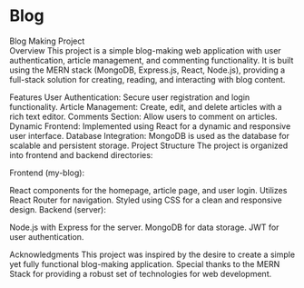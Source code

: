 # Blog

Blog Making Project
<br>
Overview
This project is a simple blog-making web application with user authentication, article management, and commenting functionality. It is built using the MERN stack (MongoDB, Express.js, React, Node.js), providing a full-stack solution for creating, reading, and interacting with blog content.

Features
User Authentication: Secure user registration and login functionality.
Article Management: Create, edit, and delete articles with a rich text editor.
Comments Section: Allow users to comment on articles.
Dynamic Frontend: Implemented using React for a dynamic and responsive user interface.
Database Integration: MongoDB is used as the database for scalable and persistent storage.
Project Structure
The project is organized into frontend and backend directories:

Frontend (my-blog):

React components for the homepage, article page, and user login.
Utilizes React Router for navigation.
Styled using CSS for a clean and responsive design.
Backend (server):

Node.js with Express for the server.
MongoDB for data storage.
JWT for user authentication.

Acknowledgments
This project was inspired by the desire to create a simple yet fully functional blog-making application.
Special thanks to the MERN Stack for providing a robust set of technologies for web development.
